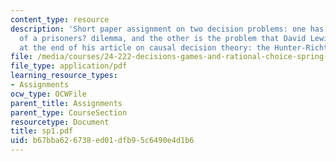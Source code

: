 ```yaml
---
content_type: resource
description: 'Short paper assignment on two decision problems: one has the structure
  of a prisoners? dilemma, and the other is the problem that David Lewis considers
  at the end of his article on causal decision theory: the Hunter-Richter problem.'
file: /media/courses/24-222-decisions-games-and-rational-choice-spring-2008/b67bba626738ed01dfb95c6490e4d1b6_sp1.pdf
file_type: application/pdf
learning_resource_types:
- Assignments
ocw_type: OCWFile
parent_title: Assignments
parent_type: CourseSection
resourcetype: Document
title: sp1.pdf
uid: b67bba62-6738-ed01-dfb9-5c6490e4d1b6
---
```

